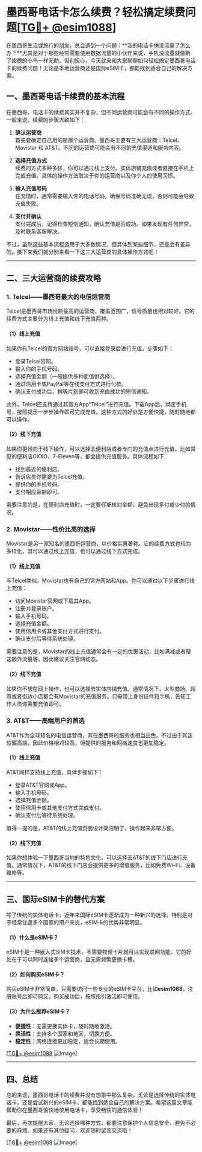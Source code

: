 # 墨西哥电话卡怎么续费？轻松搞定续费问题[[TG💪+ @esim1088](https://t.me/s/esim1088)]

在墨西哥生活或旅行的朋友，总会遇到一个问题：**我的电话卡快没流量了怎么办？**尤其是对于那些经常需要使用数据流量的小伙伴来说，手机没流量就像断了翅膀的小鸟一样无助。但别担心，今天就来和大家聊聊如何轻松搞定墨西哥电话卡的续费问题！无论是本地运营商还是国际eSIM卡，都能找到适合自己的解决方案。

## 一、墨西哥电话卡续费的基本流程

在墨西哥，电话卡的续费其实并不复杂，但不同运营商可能会有不同的操作方式。一般来说，续费的步骤大致如下：

1. **确认运营商**  
   首先要确定自己用的是哪个运营商。墨西哥主要有三大运营商：Telcel、Movistar 和 AT&T。不同的运营商可能会有不同的充值渠道和服务内容。

2. **选择充值方式**  
   续费的方式多种多样，你可以通过线上支付、实体店铺充值或者直接在手机上完成充值。具体的操作方法取决于你的运营商以及你个人的使用习惯。

3. **输入充值号码**  
   在充值时，通常需要输入你的电话号码。确保号码准确无误，否则可能会导致充值失败。

4. **支付并确认**  
   支付完成后，记得检查短信通知，确认充值是否成功。如果发现有任何异常，及时联系客服解决。

不过，虽然这些基本流程适用于大多数情况，但具体到某些细节，还是会有差异的。接下来我们就分别来看一下这三大运营商的具体操作方式吧！

---

## 二、三大运营商的续费攻略

### 1. Telcel——墨西哥最大的电信运营商

Telcel是墨西哥市场份额最高的运营商，覆盖范围广，信号质量也相对较好。它的续费方式主要分为线上充值和线下充值两种。

#### （1）线上充值
如果你有Telcel的官方网站账号，可以直接登录后进行充值。步骤如下：
- 登录Telcel官网。
- 输入你的手机号码。
- 选择充值金额（一般提供多种面值供选择）。
- 通过信用卡或PayPal等在线支付方式进行付款。
- 确认支付成功后，稍等片刻即可收到充值成功的短信通知。

此外，Telcel还支持通过其官方App“Telcel”进行充值。下载App后，绑定手机号，按照提示一步步操作即可完成充值。这种方式的好处是方便快捷，随时随地都可以操作。

#### （2）线下充值
如果你更倾向于线下操作，可以选择去便利店或者专门的充值点进行充值。比如常见的便利店OXXO、7-Eleven等，都会提供充值服务。具体流程如下：
- 找到最近的便利店。
- 告诉店员你需要为Telcel充值。
- 提供你的手机号码。
- 支付相应金额即可。

需要注意的是，在便利店充值时，一定要仔细核对金额，避免出现多付或少付的情况。

### 2. Movistar——性价比高的选择

Movistar是另一家知名的墨西哥运营商，以价格实惠著称。它的续费方式也较为多样化，既可以通过线上充值，也可以通过线下方式完成。

#### （1）线上充值
与Telcel类似，Movistar也有自己的官方网站和App。你可以通过以下步骤进行线上充值：
- 访问Movistar官网或下载其App。
- 注册并登录账户。
- 输入手机号码。
- 选择充值金额。
- 使用信用卡或其他支付方式进行支付。
- 确认支付后等待系统处理。

需要注意的是，Movistar的线上充值通常会有一定的优惠活动，比如满减或者赠送额外流量等，因此建议关注官网动态。

#### （2）线下充值
如果你不想在网上操作，也可以选择去实体店铺充值。通常情况下，大型商场、超市或者街边小店都会有Movistar的充值服务。只需带上身份证件和手机，告知工作人员你需要充值即可。

### 3. AT&T——高端用户的首选

AT&T作为全球知名的电信运营商，其在墨西哥的服务也相当出色。不过由于其定位偏高端，因此价格相对较高，但提供的服务和网络速度也更加稳定。

#### （1）线上充值
AT&T同样支持线上充值，具体步骤如下：
- 登录AT&T官网或App。
- 输入手机号码。
- 选择充值金额。
- 使用信用卡或其他支付方式完成支付。
- 确认支付后等待系统处理。

值得一提的是，AT&T的线上充值页面设计简洁明了，操作起来非常方便。

#### （2）线下充值
如果你想体验一下墨西哥当地的特色文化，可以选择去AT&T的线下门店进行充值。通常情况下，AT&T的线下门店会提供更多的增值服务，比如免费Wi-Fi、设备维修等。

---

## 三、国际eSIM卡的替代方案

除了传统的实体电话卡，近年来国际eSIM卡逐渐成为一种新兴的选择。特别是对于经常往返多个国家的用户来说，eSIM卡的优势非常明显。

#### （1）什么是eSIM卡？
eSIM卡是一种嵌入式SIM卡技术，不需要物理卡片就可以实现联网功能。它的好处在于可以同时连接多个运营商，且无需频繁更换卡槽。

#### （2）如何购买eSIM卡？
购买eSIM卡非常简单，只需要访问一些专业的eSIM卡平台，比如**esim1088**，注册账号后即可购买。购买成功后，按照指引激活即可使用。

#### （3）为什么推荐eSIM卡？
- **便捷性**：无需更换实体卡，随时随地激活。
- **灵活性**：支持多个国家和地区，切换方便。
- **稳定性**：网络连接更加稳定，适合长期使用。

[[TG💪+ @esim1088](https://t.me/s/esim1088) ![Image](https://i.postimg.cc/4NQfJmqS/Snipaste-2025-05-13-00-14-12.png)]

---

## 四、总结

总的来说，墨西哥电话卡的续费并没有想象中那么复杂。无论是选择传统的实体电话卡，还是尝试新兴的eSIM卡，都能找到适合自己的解决方案。希望这篇文章能帮助你在墨西哥愉快地使用电话卡，享受畅快的通信体验！

最后，再次提醒大家，无论选择哪种方式，都要注意保护个人信息安全，避免不必要的麻烦。如果还有其他疑问，欢迎随时留言交流哦！

[[TG💪+ @esim1088](https://t.me/s/esim1088) ![Image](https://i.postimg.cc/4NQfJmqS/Snipaste-2025-05-13-00-14-12.png)]